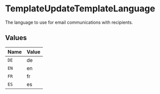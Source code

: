 # TemplateUpdateTemplateLanguage

The language to use for email communications with recipients.


## Values

| Name  | Value |
| ----- | ----- |
| `DE`  | de    |
| `EN`  | en    |
| `FR`  | fr    |
| `ES`  | es    |